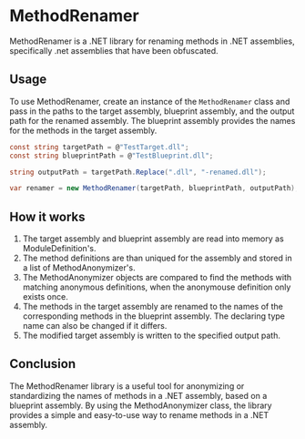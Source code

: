 # MethodRenamer

MethodRenamer is a .NET library for renaming methods in .NET assemblies, specifically .net assemblies that have been obfuscated. 

## Usage

To use MethodRenamer, create an instance of the `MethodRenamer` class and pass in the paths to the target assembly, blueprint assembly, and the output path for the renamed assembly. The blueprint assembly provides the names for the methods in the target assembly.

```csharp
const string targetPath = @"TestTarget.dll";
const string blueprintPath = @"TestBlueprint.dll";

string outputPath = targetPath.Replace(".dll", "-renamed.dll");

var renamer = new MethodRenamer(targetPath, blueprintPath, outputPath);
```

## How it works

1. The target assembly and blueprint assembly are read into memory as ModuleDefinition's.
2. The method definitions are than uniqued for the assembly and stored in a list of MethodAnonymizer's.
3. The MethodAnonymizer objects are compared to find the methods with matching anonymous definitions, when the anonymouse definition only exists once.
4. The methods in the target assembly are renamed to the names of the corresponding methods in the blueprint assembly. The declaring type name can also be changed if it differs.
5. The modified target assembly is written to the specified output path.

## Conclusion

The MethodRenamer library is a useful tool for anonymizing or standardizing the names of methods in a .NET assembly, based on a blueprint assembly. By using the MethodAnonymizer class, the library provides a simple and easy-to-use way to rename methods in a .NET assembly.
